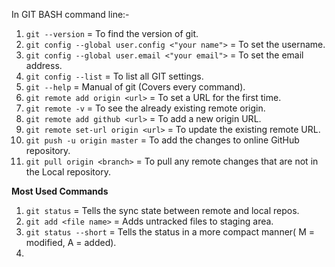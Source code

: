 In GIT BASH command line:-
1. `git --version` = To find the version of git.
2. `git config --global user.config <"your name">` = To set the username.
3. `git config --global user.email <"your email">` = To set the email address.
4. `git config --list` = To list all GIT settings.
5. `git --help` = Manual of git (Covers every command).
6. `git remote add origin <url>` = To set a URL for the first time.
7. `git remote -v` = To see the already existing remote origin.
8. `git remote add github <url>` = To add a new origin URL.
9. `git remote set-url origin <url>` = To update the existing remote URL.
10. `git push -u origin master` = To add the changes to online GitHub repository.
11. `git pull origin <branch>` = To pull any remote changes that are not in the Local repository.

__Most Used Commands__
1. `git status` = Tells the sync state between remote and local repos.
2. `git add <file name>` = Adds untracked files to staging area.
3. `git status --short` = Tells the status in a more compact manner( M = modified, A = added).
4. 